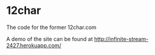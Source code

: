 12char
======

The code for the former 12char.com

A demo of the site can be found at http://infinite-stream-2427.herokuapp.com/
